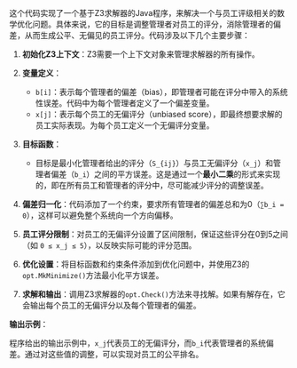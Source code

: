 这个代码实现了一个基于Z3求解器的Java程序，来解决一个与员工评级相关的数学优化问题。具体来说，它的目标是调整管理者对员工的评分，消除管理者的偏差，从而生成公平、无偏见的员工评分。代码涉及以下几个主要步骤：

1. **初始化Z3上下文**：Z3需要一个上下文对象来管理求解器的所有操作。

2. **变量定义**：
   - `b[i]`：表示每个管理者的偏差（bias），即管理者可能在评分中带入的系统性误差。代码中为每个管理者定义了一个偏差变量。
   - `x[j]`：表示每个员工的无偏评分（unbiased score），即最终想要求解的员工实际表现。为每个员工定义一个无偏评分变量。

3. **目标函数**：
   - 目标是最小化管理者给出的评分（`S_{ij}`）与员工无偏评分（`x_j`）和管理者偏差（`b_i`）之间的平方误差。这是通过一个**最小二乘**的形式来实现的，即在所有员工和管理者的评分中，尽可能减少评分的调整误差。

4. **偏差归一化**：代码添加了一个约束，要求所有管理者的偏差总和为0（`∑b_i = 0`），这样可以避免整个系统向一个方向偏移。

5. **员工评分限制**：对员工的无偏评分设置了区间限制，保证这些评分在0到5之间（如 `0 ≤ x_j ≤ 5`），以反映实际可能的评分范围。

6. **优化设置**：将目标函数和约束条件添加到优化问题中，并使用Z3的`opt.MkMinimize()`方法最小化平方误差。

7. **求解和输出**：调用Z3求解器的`opt.Check()`方法来寻找解。如果有解存在，它会输出每个员工的无偏评分以及每个管理者的偏差。

**输出示例**：

程序给出的输出示例中，`x_j`代表员工的无偏评分，而`b_i`代表管理者的系统偏差。通过对这些值的调整，可以实现对员工的公平排名。
